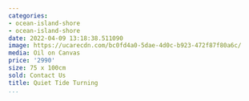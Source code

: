 ```yaml
---
categories:
- ocean-island-shore
- ocean-island-shore
date: 2022-04-09 13:18:38.511090
image: https://ucarecdn.com/bc0fd4a0-5dae-4d0c-b923-472f87f80a6c/
media: Oil on Canvas
price: '2990'
size: 75 x 100cm
sold: Contact Us
title: Quiet Tide Turning
...
```

